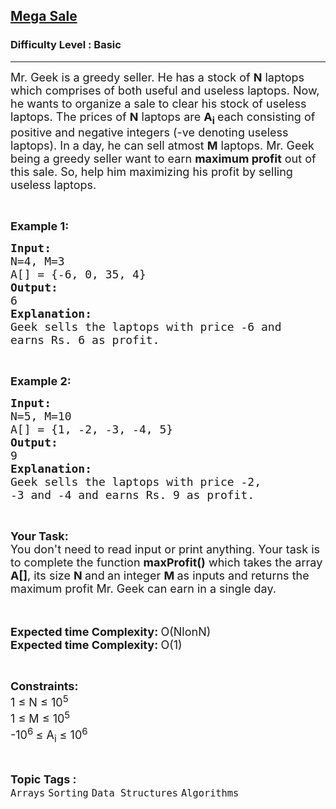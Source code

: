 <h2><a href="https://practice.geeksforgeeks.org/problems/mega-sale1431/1?page=1&difficulty[]=-1&status[]=unsolved&category[]=Arrays&sortBy=difficulty">Mega Sale</a></h2><h3>Difficulty Level : Basic</h3><hr><div class="problems_problem_content__Xm_eO"><p><span style="font-size:18px">Mr. Geek is a greedy seller. He has a stock of <strong>N</strong> laptops which comprises of both useful and useless laptops. Now, he wants to organize a sale to clear his stock of useless laptops. The prices of <strong>N</strong> laptops are <strong>A</strong><sub><strong>i</strong> </sub>each consisting of positive and negative integers (-ve denoting useless laptops). In a day, he can sell atmost <strong>M</strong> laptops. Mr. Geek being a greedy seller want to earn <strong>maximum profit</strong> out of this sale. So, help him maximizing his profit by selling useless laptops.</span></p>

<p>&nbsp;</p>

<p><span style="font-size:18px"><strong>Example 1:</strong></span></p>

<pre><span style="font-size:18px"><strong>Input:</strong></span>
<span style="font-size:18px">N=4, M=3</span>
<span style="font-size:18px">A[] = {-6, 0, 35, 4}
<strong>Output:</strong></span>
<span style="font-size:18px">6
<strong>Explanation:</strong></span>
<span style="font-size:18px">Geek sells the laptops with price -6 and
earns Rs. 6 as profit.</span></pre>

<p>&nbsp;</p>

<p><span style="font-size:18px"><strong>Example 2:</strong></span></p>

<pre><span style="font-size:18px"><strong>Input:</strong>
N=5, M=10
A[] = {1, -2, -3, -4, 5}
<strong>Output:</strong></span><span style="font-size:18px">
9
<strong>Explanation:</strong></span><span style="font-size:18px">
Geek sells the laptops with price -2,
-3 and -4 and earns Rs. 9 as profit.</span></pre>

<p>&nbsp;</p>

<p><span style="font-size:18px"><strong>Your Task:&nbsp;&nbsp;</strong><br>
You don't need to read input or print anything. Your task is to complete the function&nbsp;<strong>maxProfit()</strong>&nbsp;which takes the array <strong>A[]</strong>, its size <strong>N</strong><strong> </strong>and<strong> </strong>an integer <strong>M </strong>as inputs and returns the maximum profit Mr. Geek can earn in a single day.</span><br>
<br>
&nbsp;</p>

<p><strong><span style="font-size:18px">Expected time Complexity: </span></strong><span style="font-size:18px">O(NlonN)</span><br>
<strong><span style="font-size:18px">Expected time Complexity: </span></strong><span style="font-size:18px">O(1)</span></p>

<p>&nbsp;</p>

<p><span style="font-size:18px"><strong>Constraints:</strong></span><br>
<span style="font-size:18px">1 ≤ N ≤ 10<sup>5</sup><br>
1 ≤ M ≤ 10<sup>5</sup><br>
-10<sup>6 </sup>≤ A<sub>i</sub> ≤ 10<sup>6</sup></span></p>
</div><br><p><span style=font-size:18px><strong>Topic Tags : </strong><br><code>Arrays</code>&nbsp;<code>Sorting</code>&nbsp;<code>Data Structures</code>&nbsp;<code>Algorithms</code>&nbsp;